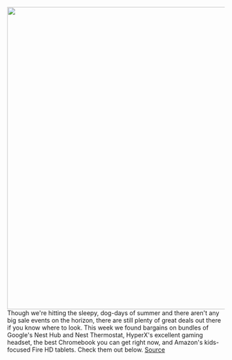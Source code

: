 <img src='https://cdn.vox-cdn.com/thumbor/6rmgjQDoF2CRjQK7FI6a14DTlPs=/0x0:2040x1360/1200x800/filters:focal(857x517:1183x843)/cdn.vox-cdn.com/uploads/chorus_image/image/69594814/dseifert_20210323_4485_0001.0.jpg' width='700px' /><br/>
Though we're hitting the sleepy, dog-days of summer and there aren't any big sale events on the horizon, there are still plenty of great deals out there if you know where to look. This week we found bargains on bundles of Google's Nest Hub and Nest Thermostat, HyperX's excellent gaming headset, the best Chromebook you can get right now, and Amazon's kids-focused Fire HD tablets. Check them out below.
<a href='https://www.theverge.com/good-deals/2021/7/17/22581288/weekend-deals-google-nest-hub-hyper-x-chromebook-spin-fire-hd-kids'> Source <a/>